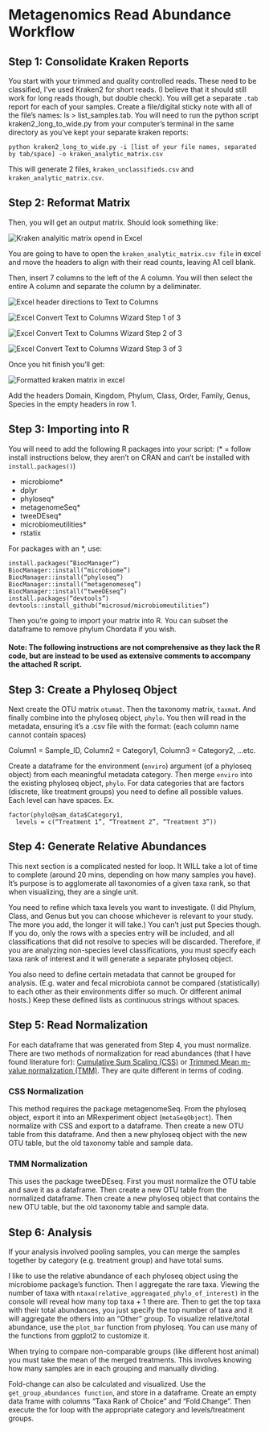 # Metagenomics Read Abundance Workflow

## Step 1: Consolidate Kraken Reports

You start with your trimmed and quality controlled reads. These need to be classified, I’ve used Kraken2 for short reads. (I believe that it should still work for long reads though, but double check). You will get a separate `.tab` report for each of your samples.
Create a file/digital sticky note with all of the file’s names: ls > list_samples.tab. You will need to run the python script kraken2_long_to_wide.py from your computer’s terminal in the same directory as you’ve kept your separate kraken reports: 

```
python kraken2_long_to_wide.py -i [list of your file names, separated by tab/space] -o kraken_analytic_matrix.csv
```

This will generate 2 files, `kraken_unclassifieds.csv` and `kraken_analytic_matrix.csv`.

## Step 2: Reformat Matrix

Then, you will get an output matrix. Should look something like:

![Kraken analyitic matrix opend in Excel](https://github.com/catrionelee/R_Workbook/blob/main/Pictures/kraken_analytic_matrix.png) 

You are going to have to open the `kraken_analytic_matrix.csv file` in excel and move the headers to align with their read counts, leaving A1 cell blank.

Then, insert 7 columns to the left of the A column. You will then select the entire A column and separate the column by a deliminater.

![Excel header directions to Text to Columns](https://github.com/catrionelee/R_Workbook/blob/main/Pictures/text_to_column.png)

![Excel Convert Text to Columns Wizard Step 1 of 3](https://github.com/catrionelee/R_Workbook/blob/main/Pictures/deliminated.png)

![Excel Convert Text to Columns Wizard Step 2 of 3](https://github.com/catrionelee/R_Workbook/blob/main/Pictures/delim_character.png)

![Excel Convert Text to Columns Wizard Step 3 of 3](https://github.com/catrionelee/R_Workbook/blob/main/Pictures/last_window.png)

Once you hit finish you’ll get:

![Formatted kraken matrix in excel](https://github.com/catrionelee/R_Workbook/blob/main/Pictures/expanded_matrix.png) 

Add the headers Domain, Kingdom, Phylum, Class, Order, Family, Genus, Species in the empty headers in row 1.



## Step 3: Importing into R

You will need to add the following R packages into your script: (* = follow install instructions below, they aren’t on CRAN and can’t be installed with `install.packages()`)
- microbiome*
- dplyr
- phyloseq*
- metagenomeSeq*
- tweeDEseq*
- microbiomeutilities*
- rstatix

For packages with an *, use:

```
install.packages(“BiocManager”)
BiocManager::install(“microbiome”)
BiocManager::install(“phyloseq”)
BiocManager::install(“metagenomeseq”)
BiocManager::install(“tweeDEseq”)
install.packages(“devtools”)
devtools::install_github(“microsud/microbiomeutilities”)
```

Then you’re going to import your matrix into R. You can subset the dataframe to remove phylum Chordata if you wish.

#### **Note: The following instructions are not comprehensive as they lack the R code, but are instead to be used as extensive comments to accompany the attached R script.**

## Step 3: Create a Phyloseq Object

Next create the OTU matrix `otumat`. Then the taxonomy matrix, `taxmat`. And finally combine into the phyloseq object, `phylo`. You then will read in the metadata, ensuring it’s a .csv file with the format: (each column name cannot contain spaces)

Column1 = Sample_ID, Column2 = Category1, Column3 = Category2, ...etc.

Create a dataframe for the environment (`enviro`) argument (of a phyloseq object) from each meaningful metadata category. Then merge `enviro` into the existing phyloseq object, `phylo`.
For data categories that are factors (discrete, like treatment groups) you need to define all possible values. Each level can have spaces. Ex.

```
factor(phylo@sam_data$Category1,
  levels = c(“Treatment 1”, “Treatment 2”, “Treatment 3”))
```

## Step 4: Generate Relative Abundances

This next section is a complicated nested for loop. It WILL take a lot of time to complete (around 20 mins, depending on how many samples you have). It’s purpose is to agglomerate all taxonomies of a given taxa rank, so that when visualizing, they are a single unit. 

You need to refine which taxa levels you want to investigate. (I did Phylum, Class, and Genus but you can choose whichever is relevant to your study. The more you add, the longer it will take.) You can’t just put Species though. If you do, only the rows with a species entry will be included, and all classifications that did not resolve to species will be discarded. Therefore, if you are analyzing non-species level classifications, you must specify each taxa rank of interest and it will generate a separate phyloseq object.

You also need to define certain metadata that cannot be grouped for analysis. (E.g. water and fecal microbiota cannot be compared (statistically) to each other as their environments differ so much. Or different animal hosts.) Keep these defined lists as continuous strings without spaces.

## Step 5: Read Normalization

For each dataframe that was generated from Step 4, you must normalize. There are two methods of normalization for read abundances (that I have found literature for): [Cumulative Sum Scaling (CSS)](https://doi.org/10.1038/nmeth.2658) or [Trimmed Mean m-value normalization (TMM)](https://doi.org/10.1186/gb-2010-11-3-r25). They are quite different in terms of coding.

### CSS Normalization
This method requires the package metagenomeSeq. From the phyloseq object, export it into an MRexperiment object (`metaSeqObject`). Then normalize with CSS and export to a dataframe. Then create a new OTU table from this dataframe. And then a new phyloseq object with the new OTU table, but the old taxonomy table and sample data. 

### TMM Normalization
This uses the package tweeDEseq. First you must normalize the OTU table and save it as a dataframe. Then create a new OTU table from the normalized dataframe. Then create a new phyloseq object that contains the new OTU table, but the old taxonomy table and sample data.

## Step 6: Analysis

If your analysis involved pooling samples, you can merge the samples together by category (e.g. treatment group) and have total sums.

I like to use the relative abundance of each phyloseq object using the microbiome package’s function. Then I aggregate the rare taxa. Viewing the number of taxa with ```ntaxa(relative_aggreagated_phylo_of_interest)``` in the console will reveal how many top taxa + 1 there are. Then to get the top taxa with their total abundances, you just specify the top number of taxa and it will aggregate the others into an “Other” group.
To visualize relative/total abundance, use the `plot_bar` function from phyloseq. You can use many of the functions from ggplot2 to customize it.

When trying to compare non-comparable groups (like different host animal) you must take the mean of the merged treatments. This involves knowing how many samples are in each grouping and manually dividing.

Fold-change can also be calculated and visualized. Use the `get_group_abundances function`, and store in a dataframe. Create an empty data frame with columns “Taxa Rank of Choice” and “Fold.Change”.  Then execute the for loop with the appropriate category and levels/treatment groups.
